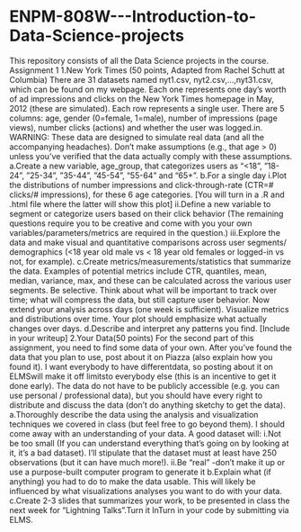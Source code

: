 # ENPM-808W---Introduction-to-Data-Science-projects
This repository consists of all the Data Science projects in the course.
Assignment 1
1.New York Times (50 points, Adapted from Rachel Schutt at Columbia) There are 31 datasets named nyt1.csv, nyt2.csv,...,nyt31.csv, which can be found on my webpage.  Each one represents one day’s worth of ad impressions and clicks on the New York Times homepage in May, 2012 (these are simulated). Each row represents a single user. There are 5 columns: age, gender  (0=female, 1=male), number of impressions (page views), number clicks (actions) and whether the user was logged.in.
WARNING: These data are designed to simulate real data (and all the accompanying headaches).  Don’t make assumptions (e.g., that age > 0) unless you’ve verified that the data actually comply with these assumptions.
a.Create a new variable, age_group, that categorizes users as “<18”, ”18-24”, ”25-34”, ”35-44”, ”45-54”, “55-64” and “65+”.
b.For a single day
i.Plot the distributions of number impressions and click-through-rate (CTR=# clicks/# impressions), for these 6 age categories. [You will turn in a .R and .html file where the latter will show this plot]
ii.Define a new variable to segment or categorize users based on their click behavior (The remaining questions require you to be creative and come with you your own variables/parameters/metrics are required in the question.)
iii.Explore the data and make visual and quantitative comparisons across user segments/ demographics (<18 year old male vs < 18 year old females or logged-in vs not, for example).
c.Create metrics/measurements/statistics that summarize the data. Examples of potential metrics include CTR, quantiles, mean, median, variance, max, and these can be calculated across the various user segments. Be selective. Think about what will be important to track over time; what will compress the data, but still capture user behavior. Now extend your analysis across days (one week is sufficient). Visualize metrics and distributions over time. Your plot should emphasize what actually changes over days.
d.Describe and interpret any patterns you find. [Include in your writeup]
2.Your Data(50 points) For the second part of this assignment, you need to find some data of your own.  After you’ve found the data that you plan to use, post about it on Piazza (also explain how you found it).  I want everybody to have differentdata, so 
posting about it on ELMSwill make it off limitsto everybody else (this is an incentive to get it done early).  The data do not have to be publicly accessible (e.g. you can use personal / professional data), but you should have every right to distribute and discuss the data (don’t do anything sketchy to get the data).
a.Thoroughly describe the data using the analysis and visualization techniques we covered in class (but feel free to go beyond them).  I should come away with an understanding of your data.  A good dataset will:
i.Not be too small (If you can understand everything that’s going on by looking at it, it’s a bad dataset).  I’ll stipulate that the dataset must at least have 250 observations (but it can have much more!).
ii.Be “real” -don’t make it up or use a purpose-built computer program to generate it
b.Explain what (if anything) you had to do to make the data usable.  This will likely be influenced by what visualizations analyses you want to do with your data. 
c.Create 2-3 slides that summarizes your work, to be presented in class the next week for “Lightning Talks”.Turn it InTurn in your code by submitting via ELMS.
